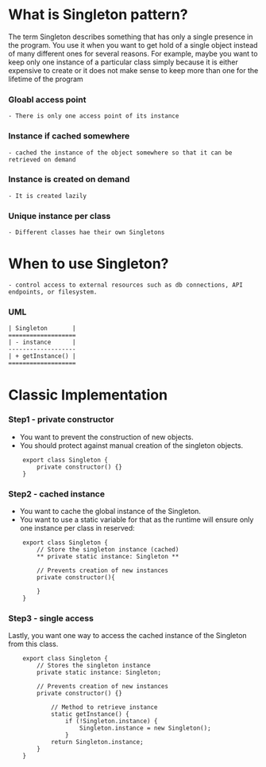 # What is Singleton pattern?

The term Singleton describes something that has only a single presence in the program. 
You use it when you want to get hold of a single object instead of many different ones for several reasons. 
For example, maybe you want to keep only one instance of a particular class simply because it is either expensive to create or it does not make sense to keep more than one for the lifetime of the program

### Gloabl access point
	- There is only one access point of its instance

### Instance if cached somewhere
	- cached the instance of the object somewhere so that it can be retrieved on demand

### Instance is created on demand
	- It is created lazily

### Unique instance per class
 	- Different classes hae their own Singletons


# When to use Singleton?
	- control access to external resources such as db connections, API endpoints, or filesystem.

### UML
	| Singleton       |
	===================
	| - instance      |
	-------------------
	| + getInstance() |
	===================


# Classic Implementation

### Step1 - private constructor
- You want to prevent the construction of new objects.
- You should protect against manual creation of the singleton objects.

```code
	export class Singleton {
		private constructor() {}
	}
```


### Step2 - cached instance
- You want to cache the global instance of the Singleton. 
- You want to use a static variable for that as the runtime will ensure only one instance per class in reserved:

```code
	export class Singleton {
		// Store the singleton instance (cached)
		** private static instance: Singleton **

		// Prevents creation of new instances
		private constructor(){

		}
	}
```
### Step3 - single access
Lastly, you want one way to access the cached instance of the Singleton from this class.

```code
	export class Singleton {
		// Stores the singleton instance
		private static instance: Singleton;

		// Prevents creation of new instances
		private constructor() {}

			// Method to retrieve instance
			static getInstance() {
				if (!Singleton.instance) {
					Singleton.instance = new Singleton();
				}
			return Singleton.instance;
		}
	}
```





